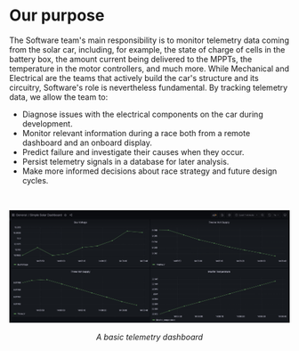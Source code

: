 # Our purpose

The Software team's main responsibility is to monitor telemetry data coming
from the solar car, including, for example, the state of charge of cells in the
battery box, the amount current being delivered to the MPPTs, the temperature
in the motor controllers, and much more. While Mechanical and Electrical are the
teams that actively build the car's structure and its circuitry, Software's
role is nevertheless fundamental. By tracking telemetry data, we allow the
team to:
* Diagnose issues with the electrical components on the car during development.
* Monitor relevant information during a race both from a remote dashboard and an onboard
display.
* Predict failure and investigate their causes when they occur.
* Persist telemetry signals in a database for later analysis.
* Make more informed decisions about race strategy and future design cycles.

<br/>

![Dashboard](images/dashboard.png)
<div style="text-align: center"><i>A basic telemetry dashboard</i></div>



